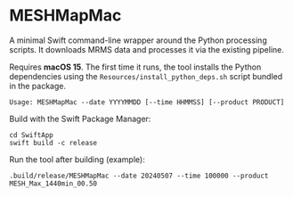 # MESHMapMac

A minimal Swift command-line wrapper around the Python processing scripts.
It downloads MRMS data and processes it via the existing pipeline.

Requires **macOS 15**.
The first time it runs, the tool installs the Python dependencies using the
`Resources/install_python_deps.sh` script bundled in the package.

```
Usage: MESHMapMac --date YYYYMMDD [--time HHMMSS] [--product PRODUCT]
```

Build with the Swift Package Manager:

```
cd SwiftApp
swift build -c release
```

Run the tool after building (example):

```
.build/release/MESHMapMac --date 20240507 --time 100000 --product MESH_Max_1440min_00.50
```
